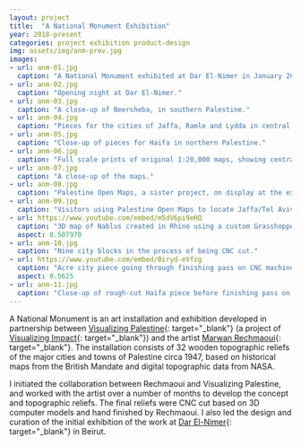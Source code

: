 ```yaml
---
layout: project
title:  "A National Monument Exhibition"
year: 2018-present
categories: project exhibition product-design
img: assets/img/anm-prev.jpg
images:
- url: anm-01.jpg
  caption: "A National Monument exhibited at Dar El-Nimer in January 2019."
- url: anm-02.jpg
  caption: "Opening night at Dar El-Nimer."
- url: anm-03.jpg
  caption: "A close-up of Beersheba, in southern Palestine."
- url: anm-04.jpg
  caption: "Pieces for the cities of Jaffa, Ramle and Lydda in central Palestine."
- url: anm-05.jpg
  caption: "Close-up of pieces for Haifa in northern Palestine."
- url: anm-06.jpg
  caption: "Full scale prints of original 1:20,000 maps, showing central Palestine from Jaffa (top left) to the Dead Sea (bottom right)."
- url: anm-07.jpg
  caption: "A close-up of the maps."
- url: anm-08.jpg
  caption: "Palestine Open Maps, a sister project, on display at the exhibition."
- url: anm-09.jpg
  caption: "Visitors using Palestine Open Maps to locate Jaffa/Tel Aviv area."
- url: https://www.youtube.com/embed/m5dV6pi9eHQ
  caption: "3D map of Nablus created in Rhino using a custom Grasshopper script."
  aspect: 0.507970
- url: anm-10.jpg
  caption: "Nine city blocks in the process of being CNC cut."
- url: https://www.youtube.com/embed/Biryd-eVfzg
  caption: "Acre city piece going through finishing pass on CNC machine."
  aspect: 0.5625
- url: anm-11.jpg
  caption: "Close-up of rough-cut Haifa piece before finishing pass on CNC."
---
```

A National Monument is an art installation and exhibition developed in partnership between [Visualizing Palestine](https://visualizingpalestine.org){: target="_blank"} (a project of [Visualizing Impact](https://visualizingimpact.org){: target="_blank"}) and the artist [Marwan Rechmaoui](https://instagram.com/marwanrechmaoui){: target="_blank"}. The installation consists of 32 wooden topographic reliefs of the major cities and towns of Palestine circa 1947, based on historical maps from the British Mandate and digital topographic data from NASA.

I initiated the collaboration between Rechmaoui and Visualizing Palestine, and worked with the artist over a number of months to develop the concept and topographic reliefs. The final reliefs were CNC cut based on 3D computer models and hand finished by Rechmaoui. I also led the design and curation of the initial exhibition of the work at [Dar El-Nimer](https://darelnimer.org/){: target="_blank"} in Beirut.
